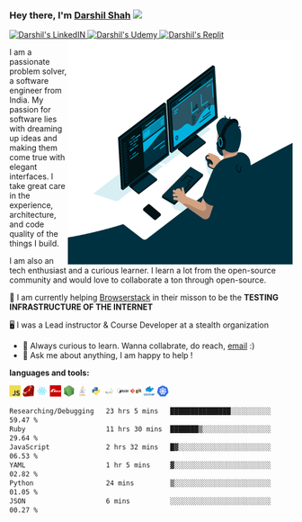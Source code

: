 ### Hey there, I'm [Darshil Shah](https://www.linkedin.com/in/iamdarshil/)  <img src="https://media.giphy.com/media/hvRJCLFzcasrR4ia7z/giphy.gif" width="25px">

<a href="https://www.linkedin.com/in/iamdarshil/">
  <img alt="Darshil's LinkedIN" width="50px" src="https://raw.githubusercontent.com/peterthehan/peterthehan/master/assets/linkedin.svg" />
</a>

<a href="https://www.udemy.com/user/darshil-shah-103/">
  <img alt="Darshil's Udemy" width="50px" src="https://pbs.twimg.com/profile_images/1417157967124721666/xShJF4Km_400x400.png" />
</a>

<a href="https://replit.com/@Trixx">
  <img alt="Darshil's Replit" width="50px" src="https://encrypted-tbn0.gstatic.com/images?q=tbn:ANd9GcSx8r92MExhSZwJGpnf6lDoaNBhMMeMlflbyA&usqp=CAU" />
</a>


<br>

<img align="right" alt="GIF" src="https://github.com/Darshill9991/Darshill9991/blob/main/code.gif?raw=true" width="400" height="400" />

I am a passionate problem solver, a software engineer from India. My passion for software lies with dreaming up ideas and making them come true with elegant interfaces. I take great care in the experience, architecture, and code quality of the things I build.

I am also an tech enthusiast and a curious learner. I learn a lot from the open-source community and would love to collaborate a ton through open-source.

🚀 I am currently helping [Browserstack](https://www.browserstack.com/) in their misson to be the <b>TESTING INFRASTRUCTURE OF THE INTERNET</b>

🖥 I was a Lead instructor & Course Developer at a stealth organization 

  
- 💼 Always curious to learn. Wanna collabrate, do reach, [email](mailto:darshilshah9991@gmail.com) :)
- 💬 Ask me about anything, I am happy to help !

**languages and tools:**  

<code><img height="20" src="https://raw.githubusercontent.com/github/explore/80688e429a7d4ef2fca1e82350fe8e3517d3494d/topics/javascript/javascript.png"></code>
<code><img height="20" src="https://raw.githubusercontent.com/github/explore/80688e429a7d4ef2fca1e82350fe8e3517d3494d/topics/ruby/ruby.png"></code>
<code><img height="20" src="https://raw.githubusercontent.com/github/explore/80688e429a7d4ef2fca1e82350fe8e3517d3494d/topics/react/react.png"></code>
<code><img height="20" src="https://raw.githubusercontent.com/github/explore/80688e429a7d4ef2fca1e82350fe8e3517d3494d/topics/rails/rails.png"></code>
<code><img height="20" src="https://raw.githubusercontent.com/github/explore/80688e429a7d4ef2fca1e82350fe8e3517d3494d/topics/nodejs/nodejs.png"></code>
<code><img height="20" src="https://raw.githubusercontent.com/github/explore/80688e429a7d4ef2fca1e82350fe8e3517d3494d/topics/java/java.png"></code>
<code><img height="20" src="https://raw.githubusercontent.com/github/explore/80688e429a7d4ef2fca1e82350fe8e3517d3494d/topics/python/python.png"></code>
<code><img height="20" src="https://raw.githubusercontent.com/github/explore/80688e429a7d4ef2fca1e82350fe8e3517d3494d/topics/mysql/mysql.png"></code>
<code><img height="20" src="https://raw.githubusercontent.com/github/explore/80688e429a7d4ef2fca1e82350fe8e3517d3494d/topics/bash/bash.png"></code>
<code><img height="20" src="https://raw.githubusercontent.com/github/explore/80688e429a7d4ef2fca1e82350fe8e3517d3494d/topics/git/git.png"></code>
<code><img height="20" src="https://raw.githubusercontent.com/github/explore/80688e429a7d4ef2fca1e82350fe8e3517d3494d/topics/docker/docker.png"></code>
<code><img height="20" src="https://raw.githubusercontent.com/github/explore/80688e429a7d4ef2fca1e82350fe8e3517d3494d/topics/kubernetes/kubernetes.png"></code>

<!--START_SECTION:waka-->

```text
Researching/Debugging   23 hrs 5 mins   ███████████████░░░░░░░░░░   59.47 %
Ruby                    11 hrs 30 mins  ███████▒░░░░░░░░░░░░░░░░░   29.64 %
JavaScript              2 hrs 32 mins   █▓░░░░░░░░░░░░░░░░░░░░░░░   06.53 %
YAML                    1 hr 5 mins     ▓░░░░░░░░░░░░░░░░░░░░░░░░   02.82 %
Python                  24 mins         ▒░░░░░░░░░░░░░░░░░░░░░░░░   01.05 %
JSON                    6 mins          ░░░░░░░░░░░░░░░░░░░░░░░░░   00.27 %
```

<!--END_SECTION:waka-->
